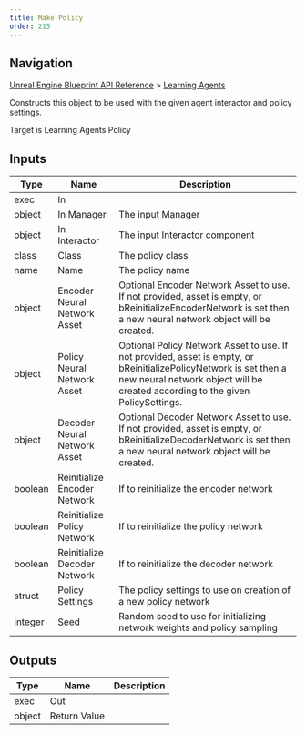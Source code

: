 ```yaml
---
title: Make Policy
order: 215
---
```

## Navigation

[Unreal Engine Blueprint API Reference](https://dev.epicgames.com/documentation/en-us/unreal-engine/BlueprintAPI) > [Learning Agents](https://dev.epicgames.com/documentation/en-us/unreal-engine/BlueprintAPI/LearningAgents)

Constructs this object to be used with the given agent interactor and policy settings.

Target is Learning Agents Policy

## Inputs

| Type | Name | Description |
| --- | --- | --- |
| exec | In |  |
| object | In Manager | The input Manager |
| object | In Interactor | The input Interactor component |
| class | Class | The policy class |
| name | Name | The policy name |
| object | Encoder Neural Network Asset | Optional Encoder Network Asset to use. If not provided, asset is empty, or bReinitializeEncoderNetwork is set then a new neural network object will be created. |
| object | Policy Neural Network Asset | Optional Policy Network Asset to use. If not provided, asset is empty, or bReinitializePolicyNetwork is set then a new neural network object will be created according to the given PolicySettings. |
| object | Decoder Neural Network Asset | Optional Decoder Network Asset to use. If not provided, asset is empty, or bReinitializeDecoderNetwork is set then a new neural network object will be created. |
| boolean | Reinitialize Encoder Network | If to reinitialize the encoder network |
| boolean | Reinitialize Policy Network | If to reinitialize the policy network |
| boolean | Reinitialize Decoder Network | If to reinitialize the decoder network |
| struct | Policy Settings | The policy settings to use on creation of a new policy network |
| integer | Seed | Random seed to use for initializing network weights and policy sampling |

## Outputs

| Type | Name | Description |
| --- | --- | --- |
| exec | Out |  |
| object | Return Value |  |

